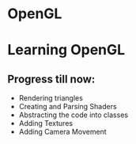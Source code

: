 # OpenGL
<h1>Learning OpenGL</h1>

<h2>Progress till now:</h2>
<ul>
  <li>Rendering triangles</li>
  <li>Creating and Parsing Shaders</li>
  <li>Abstracting the code into classes</li>
  <li>Adding Textures</li>
  <li>Adding Camera Movement</li>
</ul>

